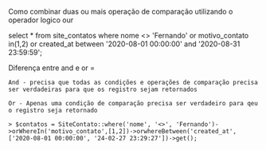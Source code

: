 Como combinar duas ou mais operação de comparação utilizando o operador logico our


select 
	* 
from 
	site_contatos 
where 
	nome <> 'Fernando' 
    or motivo_contato in(1,2) 
    or created_at between '2020-08-01 00:00:00' and '2020-08-31 23:59:59';



Diferença entre and e or = 

    And - precisa que todas as condições e operações de comparação precisa ser verdadeiras para que os registro sejam retornados

    Or - Apenas uma condição de comparação precisa ser verdadeiro para qeu o registro seja retornado

    > $contatos = SiteContato::where('nome', '<>', 'Fernando')->orWhereIn('motivo_contato',[1,2])->orwhereBetween('created_at', ['2020-08-01 00:00:00', '24-02-27 23:29:27'])->get();